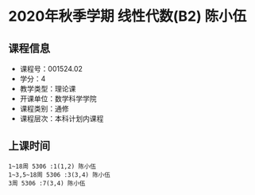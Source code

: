 # 2020年秋季学期 线性代数(B2) 陈小伍






## 课程信息

- 课程号：001524.02
- 学分：4
- 教学类型：理论课
- 开课单位：数学科学学院
- 课程类别：通修
- 课程层次：本科计划内课程

## 上课时间

```
1~18周 5306 :1(1,2) 陈小伍
1~3,5~18周 5306 :3(3,4) 陈小伍
3周 5306 :7(3,4) 陈小伍
```

